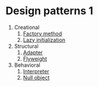 # Design patterns 1

1. Creational
     1. [Factory method](https://en.wikipedia.org/wiki/Factory_method) 
     1. [Lazy initialization](https://en.wikipedia.org/wiki/Lazy_initialization)
1. Structural
     1. [Adapter](https://en.wikipedia.org/wiki/Adapter_pattern)
     1. [Flyweight](https://en.wikipedia.org/wiki/Flyweight_pattern)
1. Behavioral
     1. [Interpreter](https://en.wikipedia.org/wiki/Interpreter_pattern)
     1. [Null object](https://en.wikipedia.org/wiki/Null_Object_pattern)
